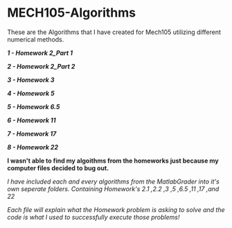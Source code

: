 # MECH105-Algorithms
These are the Algorithms that I have created for Mech105 utilizing different numerical methods.

***1 - Homework 2_Part 1***

***2 - Homework 2_Part 2***

***3 - Homework 3***

***4 - Homework 5***

***5 - Homework 6.5***

***6 - Homework 11***

***7 - Homework 17***

***8 - Homework 22***

**I wasn't able to find my algoithms from the homeworks just because my computer files decided to bug out.**

*I have included each and every algorithms from the MatlabGrader into it's own seperate folders. Containing Homework's 2.1 ,2.2 ,3 ,5 ,6.5 ,11 ,17 ,and 22*

*Each file will explain what the Homework problem is asking to solve and the code is what I used to successfully execute those problems!*

